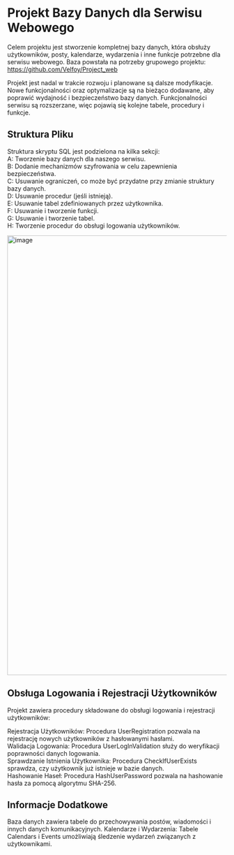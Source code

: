 # Projekt Bazy Danych dla Serwisu Webowego


Celem projektu jest stworzenie kompletnej bazy danych, która obsłuży użytkowników, posty, kalendarze, wydarzenia i inne funkcje potrzebne dla serwisu webowego. Baza powstała na potrzeby grupowego projektu: https://github.com/Velfoy/Project_web

Projekt jest nadal w trakcie rozwoju i planowane są dalsze modyfikacje. Nowe funkcjonalności oraz optymalizacje są na bieżąco dodawane, aby poprawić wydajność i bezpieczeństwo bazy danych. Funkcjonalności serwisu są rozszerzane, więc pojawią się kolejne tabele, procedury i funkcje.

## Struktura Pliku

Struktura skryptu SQL jest podzielona na kilka sekcji:  
A: Tworzenie bazy danych dla naszego serwisu.  
B: Dodanie mechanizmów szyfrowania w celu zapewnienia bezpieczeństwa.  
C: Usuwanie ograniczeń, co może być przydatne przy zmianie struktury bazy danych.  
D: Usuwanie procedur (jeśli istnieją).  
E: Usuwanie tabel zdefiniowanych przez użytkownika.  
F: Usuwanie i tworzenie funkcji.  
G: Usuwanie i tworzenie tabel.  
H: Tworzenie procedur do obsługi logowania użytkowników.  

<img width="1007" alt="image" src="https://github.com/anhelin2a/-Projekt-Bazy-Danych-dla-Serwisu-Webowego/assets/123561929/c2d04024-7ff0-4176-85bc-d1e48c38be30">


## Obsługa Logowania i Rejestracji Użytkowników

Projekt zawiera procedury składowane do obsługi logowania i rejestracji użytkowników:

Rejestracja Użytkowników: Procedura UserRegistration pozwala na rejestrację nowych użytkowników z hasłowanymi hasłami.  
Walidacja Logowania: Procedura UserLogInValidation służy do weryfikacji poprawności danych logowania.  
Sprawdzanie Istnienia Użytkownika: Procedura CheckIfUserExists sprawdza, czy użytkownik już istnieje w bazie danych.  
Hashowanie Haseł: Procedura HashUserPassword pozwala na hashowanie hasła za pomocą algorytmu SHA-256.  

## Informacje Dodatkowe

Baza danych zawiera tabele do przechowywania postów, wiadomości i innych danych komunikacyjnych.
Kalendarze i Wydarzenia: Tabele Calendars i Events umożliwiają śledzenie wydarzeń związanych z użytkownikami.

